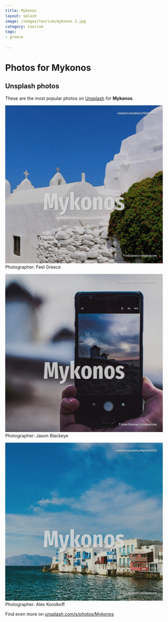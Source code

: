 ```yaml
---
title: Mykonos
layout: splash
image: /images/tourism/mykonos.1.jpg
category: tourism
tags:
- greece

---
```

# Photos for Mykonos
 
## Unsplash photos
These are the most popular photos on [Unsplash](https://unsplash.com) for **Mykonos**.
 
![Mykonos](/images/tourism/mykonos.1.jpg)
Photographer:  Feel Greece
 
![Mykonos](/images/tourism/mykonos.2.jpg)
Photographer:  Jason Blackeye
 
![Mykonos](/images/tourism/mykonos.3.jpg)
Photographer:  Alex Korolkoff
 
Find even more on [unsplash.com/s/photos/Mykonos](https://unsplash.com/s/photos/Mykonos)
 

